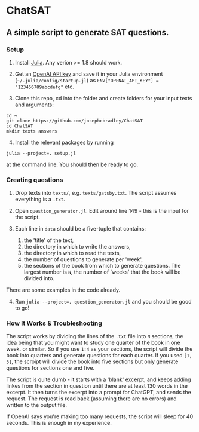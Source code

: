 # ChatSAT
## A simple script to generate SAT questions. 

### Setup
1. Install [Julia](https://julialang.org/downloads/). Any verion >= 1.8 should work.

2. Get an [OpenAI API key](https://platform.openai.com/account/api-keys) and save it in your Julia environment (```~/.julia/config/startup.jl```) as ```ENV["OPENAI_API_KEY"] = "123456789abcdefg"``` etc.

3. Clone this repo, cd into the folder and create folders for your input texts and arguments:

``` 
cd ~
git clone https://github.com/josephcbradley/ChatSAT
cd ChatSAT
mkdir texts answers
```

4. Install the relevant packages by running 

```julia --project=. setup.jl```

at the command line. You should then be ready to go.

### Creating questions

1. Drop texts into ```texts/```, e.g. ```texts/gatsby.txt```. The script assumes everything is a ```.txt```. 

2. Open ```question_generator.jl```. Edit around line 149 - this is the input for the script. 

3. Each line in ```data``` should be a five-tuple that contains:
    1. the 'title' of the text, 
    2. the directory in which to write the answers, 
    3. the directory in which to read the texts, 
    4. the number of questions to generate per 'week',
    5. the sections of the book from which to generate questions. The largest number is ```N```, the number of 'weeks' that the book will be divided into.

There are some examples in the code already. 

4. Run ```julia --project=. question_generator.jl``` and you should be good to go!

### How It Works & Troubleshooting

The script works by dividing the lines of the ```.txt``` file into ```N``` sections, the idea being that you might want to study one quarter of the book in one week. or similar. So if you use ```1:4``` as your sections, the script will divide the book into quarters and generate questions for each quarter. If you used ```[1, 5]```, the scroipt will divide the book into five sections but only generate questions for sections one and five.

The script is quite dumb - it starts with a 'blank' excerpt, and keeps adding linkes from the section in question until there are at least 130 words in the excerpt. It then turns the excerpt into a prompt for ChatGPT, and sends the request. The request is read back (assuming there are no errors) and written to the output file. 

If OpenAI says you're making too many requests, the script will sleep for 40 seconds. This is enough in my experience. 